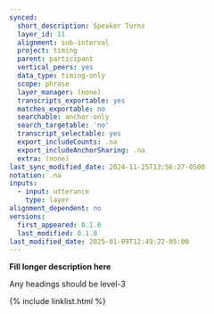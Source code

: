 ```yaml
---
synced:
  short_description: Speaker Turns
  layer_id: 11
  alignment: sub-interval
  project: timing
  parent: participant
  vertical_peers: yes
  data_type: timing-only
  scope: phrase
  layer_manager: (none)
  transcripts_exportable: yes
  matches_exportable: no
  searchable: anchor-only
  search_targetable: 'no'
  transcript_selectable: yes
  export_includeCounts: .na
  export_includeAnchorSharing: .na
  extra: (none)
last_sync_modified_date: 2024-11-25T13:56:27-0500
notation: .na
inputs:
  - input: utterance
    type: layer
alignment_dependent: no
versions:
  first_appeared: 0.1.0
  last_modified: 0.1.0
last_modified_date: 2025-01-09T12:49:22-05:00
---
```


**Fill longer description here**

Any headings should be level-3


{% include linklist.html %}
